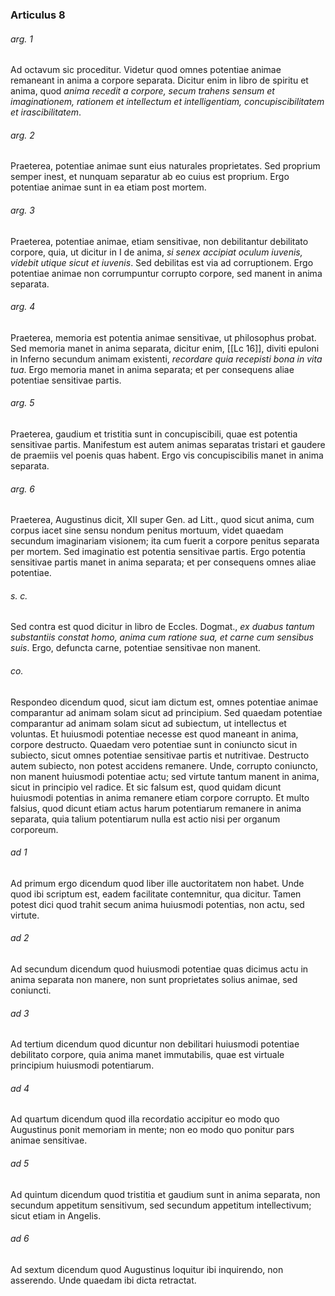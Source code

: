 ### Articulus 8

###### arg. 1
Ad octavum sic proceditur. Videtur quod omnes potentiae animae remaneant in anima a corpore separata. Dicitur enim in libro de spiritu et anima, quod *anima recedit a corpore, secum trahens sensum et imaginationem, rationem et intellectum et intelligentiam, concupiscibilitatem et irascibilitatem*.

###### arg. 2
Praeterea, potentiae animae sunt eius naturales proprietates. Sed proprium semper inest, et nunquam separatur ab eo cuius est proprium. Ergo potentiae animae sunt in ea etiam post mortem.

###### arg. 3
Praeterea, potentiae animae, etiam sensitivae, non debilitantur debilitato corpore, quia, ut dicitur in I de anima, *si senex accipiat oculum iuvenis, videbit utique sicut et iuvenis*. Sed debilitas est via ad corruptionem. Ergo potentiae animae non corrumpuntur corrupto corpore, sed manent in anima separata.

###### arg. 4
Praeterea, memoria est potentia animae sensitivae, ut philosophus probat. Sed memoria manet in anima separata, dicitur enim, [[Lc 16]], diviti epuloni in Inferno secundum animam existenti, *recordare quia recepisti bona in vita tua*. Ergo memoria manet in anima separata; et per consequens aliae potentiae sensitivae partis.

###### arg. 5
Praeterea, gaudium et tristitia sunt in concupiscibili, quae est potentia sensitivae partis. Manifestum est autem animas separatas tristari et gaudere de praemiis vel poenis quas habent. Ergo vis concupiscibilis manet in anima separata.

###### arg. 6
Praeterea, Augustinus dicit, XII super Gen. ad Litt., quod sicut anima, cum corpus iacet sine sensu nondum penitus mortuum, videt quaedam secundum imaginariam visionem; ita cum fuerit a corpore penitus separata per mortem. Sed imaginatio est potentia sensitivae partis. Ergo potentia sensitivae partis manet in anima separata; et per consequens omnes aliae potentiae.

###### s. c.
Sed contra est quod dicitur in libro de Eccles. Dogmat., *ex duabus tantum substantiis constat homo, anima cum ratione sua, et carne cum sensibus suis*. Ergo, defuncta carne, potentiae sensitivae non manent.

###### co.
Respondeo dicendum quod, sicut iam dictum est, omnes potentiae animae comparantur ad animam solam sicut ad principium. Sed quaedam potentiae comparantur ad animam solam sicut ad subiectum, ut intellectus et voluntas. Et huiusmodi potentiae necesse est quod maneant in anima, corpore destructo. Quaedam vero potentiae sunt in coniuncto sicut in subiecto, sicut omnes potentiae sensitivae partis et nutritivae. Destructo autem subiecto, non potest accidens remanere. Unde, corrupto coniuncto, non manent huiusmodi potentiae actu; sed virtute tantum manent in anima, sicut in principio vel radice. Et sic falsum est, quod quidam dicunt huiusmodi potentias in anima remanere etiam corpore corrupto. Et multo falsius, quod dicunt etiam actus harum potentiarum remanere in anima separata, quia talium potentiarum nulla est actio nisi per organum corporeum.

###### ad 1
Ad primum ergo dicendum quod liber ille auctoritatem non habet. Unde quod ibi scriptum est, eadem facilitate contemnitur, qua dicitur. Tamen potest dici quod trahit secum anima huiusmodi potentias, non actu, sed virtute.

###### ad 2
Ad secundum dicendum quod huiusmodi potentiae quas dicimus actu in anima separata non manere, non sunt proprietates solius animae, sed coniuncti.

###### ad 3
Ad tertium dicendum quod dicuntur non debilitari huiusmodi potentiae debilitato corpore, quia anima manet immutabilis, quae est virtuale principium huiusmodi potentiarum.

###### ad 4
Ad quartum dicendum quod illa recordatio accipitur eo modo quo Augustinus ponit memoriam in mente; non eo modo quo ponitur pars animae sensitivae.

###### ad 5
Ad quintum dicendum quod tristitia et gaudium sunt in anima separata, non secundum appetitum sensitivum, sed secundum appetitum intellectivum; sicut etiam in Angelis.

###### ad 6
Ad sextum dicendum quod Augustinus loquitur ibi inquirendo, non asserendo. Unde quaedam ibi dicta retractat.

